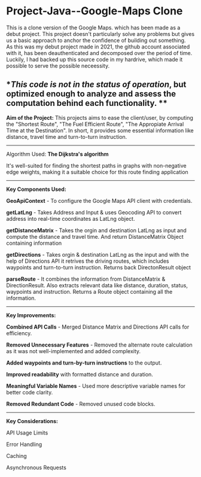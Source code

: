 # Project-Java--Google-Maps Clone
This is a clone version of the Google Maps. which has been made as a debut project. This project doesn't particularly solve any problems but gives us a basic approach to anchor the confidence of building out something.  
As this was my debut project made in 2021, the github account associated with it, has been deauthenticated and decomposed over the period of time. Luckily, I had backed up this source code in my hardrive, which made it possible to serve the possible neceessity. 

**This code is not in the status of operation*, but optimized enough to analyze and assess the computation behind each functionality. 
**
---------------------------------------------------------------------------------------------------------------------------------------------------------------------------------------------------------------------

**Aim of the Project:** This projects aims to ease the client/user, by computing the "Shortest Route", "The Fuel Efficient Route", "The Appropiate Arrival Time at the Destination". In short, it provides some essential information like distance, travel time and turn-to-turn instruction. 

---------------------------------------------------------------------------------------------------------------------------------------------------------------------------------------------------------------------
Algorithm Used: **The Dijkstra's algorithm**

It's well-suited for finding the shortest paths in graphs with non-negative edge weights, making it a suitable choice for this route finding application

---------------------------------------------------------------------------------------------------------------------------------------------------------------------------------------------------------------------

**Key Components Used:**

**GeoApiContext** - To configure the Google Maps API client with credentials.

**getLatLng** - Takes Address and Input & uses Geocoding API to convert address into real-time coordinates as LatLng object.

**getDistanceMatrix** - Takes the orgin and destination LatLng as input and compute the distance and travel time. And return DistanceMatrix Object containing information

**getDirections** - Takes orgin & destination LatLng as the input and with the help of Directions API it retrives the driving routes, which includes waypoints and turn-to-turn instruction. Returns back DirectonResult object

**parseRoute** - It combines the information from DistanceMatrix & DirectionResult. Also extracts relevant data like distance, duration, status, waypoints and instruction. Returns a Route object containing all the information.

---------------------------------------------------------------------------------------------------------------------------------------------------------------------------------------------------------------------

**Key Improvements:**

**Combined API Calls** - Merged Distance Matrix and Directions API calls for efficiency.

**Removed Unnecessary Features** - Removed the alternate route calculation as it was not well-implemented and added complexity.

**Added waypoints and turn-by-turn instructions** to the output.

**Improved readability** with formatted distance and duration.

**Meaningful Variable Names** - Used more descriptive variable names for better code clarity.

**Removed Redundant Code** - Removed unused code blocks.

---------------------------------------------------------------------------------------------------------------------------------------------------------------------------------------------------------------------
**Key Considerations:**

API Usage Limits 

Error Handling

Caching 

Asynchronous Requests 
